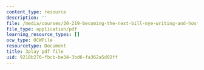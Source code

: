 ```yaml
---
content_type: resource
description: ''
file: /media/courses/20-219-becoming-the-next-bill-nye-writing-and-hosting-the-educational-show-january-iap-2015/9218b276fbcbbe343bd6fa362a5d02ff_3HnHQXWIFd4.pdf
file_type: application/pdf
learning_resource_types: []
ocw_type: OCWFile
resourcetype: Document
title: 3play pdf file
uid: 9218b276-fbcb-be34-3bd6-fa362a5d02ff
---
```

